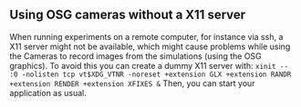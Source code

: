 ## Using OSG cameras without a X11 server

When running experiments on a remote computer, for instance via ssh, a X11 server might not be available, which might cause problems while using the Cameras to record images from the simulations (using the OSG graphics). To avoid this you can create a dummy X11 server with:
`xinit -- :0 -nolisten tcp vt$XDG_VTNR -noreset +extension GLX +extension RANDR +extension RENDER +extension XFIXES &`
Then, you can start your application as usual.


